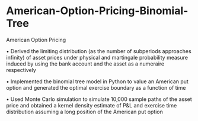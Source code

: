 # American-Option-Pricing-Binomial-Tree
American Option Pricing

•	Derived the limiting distribution (as the number of subperiods approaches infinity) of asset prices under physical and martingale probability measure induced by using the bank account and the asset as a numeraire respectively

•	Implemented the binomial tree model in Python to value an American put option and generated the optimal exercise boundary as a function of time

•	Used Monte Carlo simulation to simulate 10,000 sample paths of the asset price and obtained a kernel density estimate of P&L and exercise time distribution assuming a long position of the American put option
